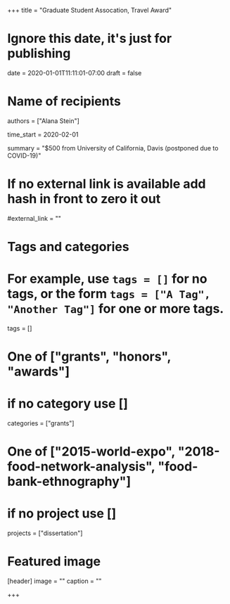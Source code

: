 +++
title = "Graduate Student Assocation, Travel Award"
# Ignore this date, it's just for publishing
date = 2020-01-01T11:11:01-07:00
draft = false

# Name of recipients
authors = ["Alana Stein"]

time_start = 2020-02-01

summary = "$500 from University of California, Davis (postponed due to COVID-19)"

# If no external link is available add  hash in front to zero it out
#external_link = ""

# Tags and categories
# For example, use `tags = []` for no tags, or the form `tags = ["A Tag", "Another Tag"]` for one or more tags.
tags = []

# One of ["grants", "honors", "awards"]
# if no category use []
categories = ["grants"]

# One of ["2015-world-expo", "2018-food-network-analysis", "food-bank-ethnography"]
# if no project use []
projects = ["dissertation"]

# Featured image
[header]
image = ""
caption = ""

+++
